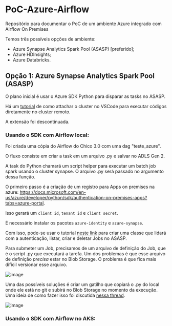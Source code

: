 # PoC-Azure-Airflow
Repositório para documentar o PoC de um ambiente Azure integrado com Airflow On Premises

Temos três possíveis opções de ambiente:
- Azure Synapse Analytics Spark Pool (ASASP) [preferido];
- Azure HDInsights;
- Azure Databricks.

## Opção 1: Azure Synapse Analytics Spark Pool (ASASP)
O plano inicial é usar o Azure SDK Python para disparar as tasks no ASASP.

Há um [tutorial](https://docs.microsoft.com/en-us/azure/synapse-analytics/spark/vscode-tool-synapse#open-a-work-folder) de como attachar o cluster no VSCode para executar códigos diretamente no cluster remoto. 

A extensão foi descontinuada. 

### Usando o SDK com Airflow local:
Foi criada uma cópia do Airflow do Chico 3.0 com uma dag "teste_azure".

O fluxo consiste em criar a task em um arquivo .py e salvar no ADLS Gen 2.

A task do Python chamará um script helper para executar um batch job spark usando o cluster synapse. O arquivo .py será passado no argumento dessa função.

O primeiro passo é a criação de um registro para Apps on premises na azure:
https://docs.microsoft.com/en-us/azure/developer/python/sdk/authentication-on-premises-apps?tabs=azure-portal.

Isso gerará um ```client id```, ```tenant id``` e ```client secret```.

É necessário instalar os pacotes ```azure-identity``` e ```azure-synapse```.

Com isso, pode-se usar o tutorial [neste link](https://github.com/Azure/azure-sdk-for-python/blob/main/sdk/synapse/azure-synapse/samples/sample.py) para criar uma classe que lidará com a autenticação, listar, criar e deletar Jobs no ASASP.

Para submeter um Job, precisamos de um arquivo de definição do Job, que é o script .py que executará a tarefa. Um dos problemas é que esse arquivo de definição *precisa* estar no Blob Storage. O problema é que fica mais difícil versionar esse arquivo.

![image](https://user-images.githubusercontent.com/83727621/172836606-2c1d2c61-485e-43e6-b80f-4116773e6a76.png)

Uma das possíveis soluções é criar um gatilho que copiará o .py do local onde ele está no git e subirá no Blob Storage no momento da execução. Uma ideia de como fazer isso foi discutida [nessa thread](https://stackoverflow.com/questions/68234041/azure-devops-ci-cd-pipelines-for-adls-gen2-resource).

![image](https://user-images.githubusercontent.com/83727621/172838382-e0312384-501a-4daa-877f-abd1eb044f55.png)

### Usando o SDK com Airflow no AKS:
